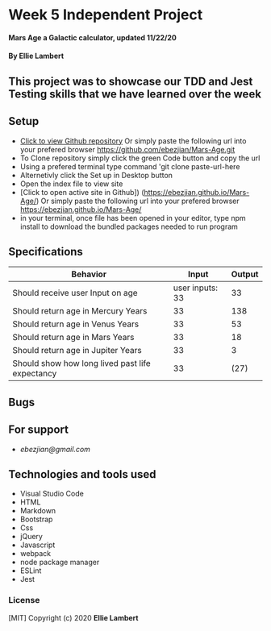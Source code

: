 # **Week 5 Independent Project**

#### Mars Age a Galactic calculator, updated 11/22/20

#### **By Ellie Lambert**

## This project was to showcase our TDD and Jest Testing skills that we have learned over the week

## Setup

- [Click to view Github repository](https://github.com/ebezjian/Mars-Age.git) Or simply paste the following url into your prefered browser https://github.com/ebezjian/Mars-Age.git
- To Clone repository simply click the green Code button and copy the url
- Using a prefered terminal type command 'git clone paste-url-here
- Alternetivly click the Set up in Desktop button
- Open the index file to view site
- [Click to open active site in Github]) (https://ebezjian.github.io/Mars-Age/) Or simply paste the following url into your prefered browser https://ebezjian.github.io/Mars-Age/
- in your terminal, once file has been opened in your editor, type npm install to download the bundled packages needed to run program

## Specifications

| Behavior                                                        | Input     | Output    |
| --------------------------------------------------------------- | --------- | --------- |
|Should receive user Input on age |user inputs: 33 | 33 |
|Should return age in Mercury Years |33 |138 |
|Should return age in Venus Years |33 |53 |
|Should return age in Mars Years |33 |18 |
|Should return age in Jupiter Years |33 | 3|
|Should show how long lived past life expectancy |33 |(27) |


## Bugs


## For support

* _ebezjian@gmail.com_


## Technologies and tools used

- Visual Studio Code
- HTML
- Markdown
- Bootstrap
- Css
- jQuery
- Javascript
- webpack
- node package manager
- ESLint
- Jest

### License

[MIT] Copyright (c) 2020 **Ellie Lambert**